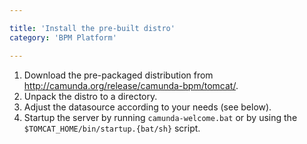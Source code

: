 ```yaml
---

title: 'Install the pre-built distro'
category: 'BPM Platform'

---
```


1.  Download the pre-packaged distribution from http://camunda.org/release/camunda-bpm/tomcat/.    
2.  Unpack the distro to a directory.
3.  Adjust the datasource according to your needs (see below).
4.  Startup the server by running `camunda-welcome.bat` or by using the `$TOMCAT_HOME/bin/startup.{bat/sh}` script.